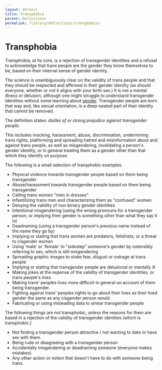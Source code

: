 ```yaml
---
layout: default
title: Transphobia
parent: Definitions
permalink: /library/definitions/transphobia/
---
```


# Transphobia

Transphobia, at its core, is a rejection of transgender identities and a refusal to acknowledge that trans people are
the gender they know themselves to be, based on their internal sense of gender identity.

The science is unambiguously clear on the validity of trans people and that they should be respected and affirmed in their
gender identity (as should everyone, whether or not it aligns with your birth sex.) It is not a mental illness or
delusion, although one might struggle to understand transgender identities without some learning about [gender](/library/definitions/gender).
Transgender people are born that way and, like sexual orientation, is a deep-seated part of their identity that cannot
be removed.

The definition states: _dislike of or strong prejudice against transgender people._

This includes mocking, harassment, abuse, discrimination, undermining trans rights, platforming and spreading hatred 
and misinformation about and against trans people, as well as misgendering, invalidating a person's gender identity,
or in general treating them as a gender other than that which they identify on purpose.

The following is a small selection of transphobic examples.

* Physical violence towards transgender people based on them being transgender
* Abuse/harassment towards transgender people based on them being transgender
* Calling trans women "men in dresses"
* Infantilizing trans men and characterizing them as "confused" women
* Denying the validity of non-binary gender identities
* Intentional misgendering (using the wrong pronouns for a transgender person, or implying their gender is something other than what they say it is)
* Deadnaming (using a transgender person's previous name instead of the name they go by)
* Implying or stating that trans women are predators, fetishists, or a threat to cisgender women
* Using 'male' or 'female' to "sidestep" someone's gender by ostensibly referring to sex, which is still misgendering
* Spreading graphic images to stoke fear, disgust or outrage at trans people
* Implying or stating that transgender people are delusional or mentally ill
* Making jokes at the expense of the validity of transgender identities, or trans people's lives
* Making trans' peoples lives more difficult in general on account of them being transgender.
* Fighting against trans' peoples rights to go about their lives as their lived gender the same as any cisgender person would
* Fabricating or using misleading data to smear transgender people

The following things are not transphobic, unless the reasons for them are based
in a rejection of the validity of transgender identites (which is transphobic.)

* Not finding a transgender person attractive / not wanting to date or have sex with them.
* Being rude or disagreeing with a transgender person
* Accidentally misgendering or deadnaming someone (everyone makes mistakes)
* Any other action or notion that doesn't have to do with someone being trans.
